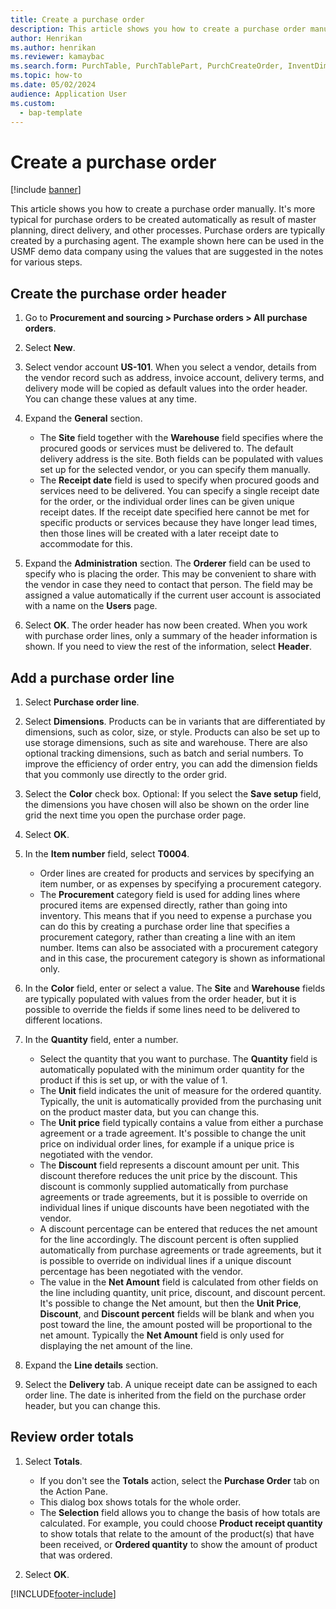 ```yaml
---
title: Create a purchase order
description: This article shows you how to create a purchase order manually. 
author: Henrikan
ms.author: henrikan
ms.reviewer: kamaybac
ms.search.form: PurchTable, PurchTablePart, PurchCreateOrder, InventDimParmFixed, InventItemIdLookupPurchase, InventProductDimensionLookup, PurchTotals   
ms.topic: how-to
ms.date: 05/02/2024
audience: Application User
ms.custom: 
  - bap-template
---
```


# Create a purchase order

[!include [banner](../../includes/banner.md)]

This article shows you how to create a purchase order manually. It's more typical for purchase orders to be created automatically as result of master planning, direct delivery, and other processes. Purchase orders are typically created by a purchasing agent. The example shown here can be used in the USMF demo data company using the values that are suggested in the notes for various steps.

## Create the purchase order header

1. Go to **Procurement and sourcing > Purchase orders > All purchase orders**.
2. Select **New**.
3. Select vendor account **US-101**. When you select a vendor, details from the vendor record such as address, invoice account, delivery terms, and delivery mode will be copied as default values into the order header. You can change these values at any time.  
4. Expand the **General** section.

    - The **Site** field together with the **Warehouse** field specifies where the procured goods or services must be delivered to. The default delivery address is the site. Both fields can be populated with values set up for the selected vendor, or you can specify them manually.  
    - The **Receipt date** field is used to specify when procured goods and services need to be delivered. You can specify a single receipt date for the order, or the individual order lines can be given unique receipt dates. If the receipt date specified here cannot be met for specific products or services because they have longer lead times, then those lines will be created with a later receipt date to accommodate for this.  

5. Expand the **Administration** section. The **Orderer** field can be used to specify who is placing the order. This may be convenient to share with the vendor in case they need to contact that person. The field may be assigned a value automatically if the current user account is associated with a name on the **Users** page.  
6. Select **OK**. The order header has now been created. When you work with purchase order lines, only a summary of the header information is shown. If you need to view the rest of the information, select **Header**.  

## Add a purchase order line

1. Select **Purchase order line**.
2. Select **Dimensions**. Products can be in variants that are differentiated by dimensions, such as color, size, or style. Products can also be set up to use storage dimensions, such as site and warehouse. There are also optional tracking dimensions, such as batch and serial numbers. To improve the efficiency of order entry, you can add the dimension fields that you commonly use directly to the order grid.  
3. Select the **Color** check box. Optional: If you select the **Save setup** field, the dimensions you have chosen will also be shown on the order line grid the next time you open the purchase order page.  
4. Select **OK**.
5. In the **Item number** field, select **T0004**.

    - Order lines are created for products and services by specifying an item number, or as expenses by specifying a procurement category. 
    - The **Procurement** category field is used for adding lines where procured items are expensed directly, rather than going into inventory. This means that if you need to expense a purchase you can do this by creating a purchase order line that specifies a procurement category, rather than creating a line with an item number. Items can also be associated with a procurement category and in this case, the procurement category is shown as informational only.  

6. In the **Color** field, enter or select a value. The **Site** and **Warehouse** fields are typically populated with values from the order header, but it is possible to override the fields if some lines need to be delivered to different locations.  
7. In the **Quantity** field, enter a number.

    - Select the quantity that you want to purchase. The **Quantity** field is automatically populated with the minimum order quantity for the product if this is set up, or with the value of 1.  
    - The **Unit** field indicates the unit of measure for the ordered quantity. Typically, the unit is automatically provided from the purchasing unit on the product master data, but you can change this.  
    - The **Unit price** field typically contains a value from either a purchase agreement or a trade agreement. It's possible to change the unit price on individual order lines, for example if a unique price is negotiated with the vendor.  
    - The **Discount** field represents a discount amount per unit. This discount therefore reduces the unit price by the discount. This discount is commonly supplied automatically from purchase agreements or trade agreements, but it is possible to override on individual lines if unique discounts have been negotiated with the vendor.  
    - A discount percentage can be entered that reduces the net amount for the line accordingly. The discount percent is often supplied automatically from purchase agreements or trade agreements, but it is possible to override on individual lines if a unique discount percentage has been negotiated with the vendor.  
    - The value in the **Net Amount** field is calculated from other fields on the line including quantity, unit price, discount, and discount percent. It's possible to change the Net amount, but then the **Unit Price**, **Discount**, and **Discount percent** fields will be blank and when you post toward the line, the amount posted will be proportional to the net amount. Typically the **Net Amount** field is only used for displaying the net amount of the line.  

8. Expand the **Line details** section.
9. Select the **Delivery** tab. A unique receipt date can be assigned to each order line. The date is inherited from the field on the purchase order header, but you can change this.  

## Review order totals

1. Select **Totals**.

    - If you don't see the **Totals** action, select the **Purchase Order** tab on the Action Pane.  
    - This dialog box shows totals for the whole order.  
    - The **Selection** field allows you to change the basis of how totals are calculated. For example, you could choose **Product receipt quantity** to show totals that relate to the amount of the product(s) that have been received, or **Ordered quantity** to show the amount of product that was ordered.  

2. Select **OK**.

[!INCLUDE[footer-include](../../../includes/footer-banner.md)]
